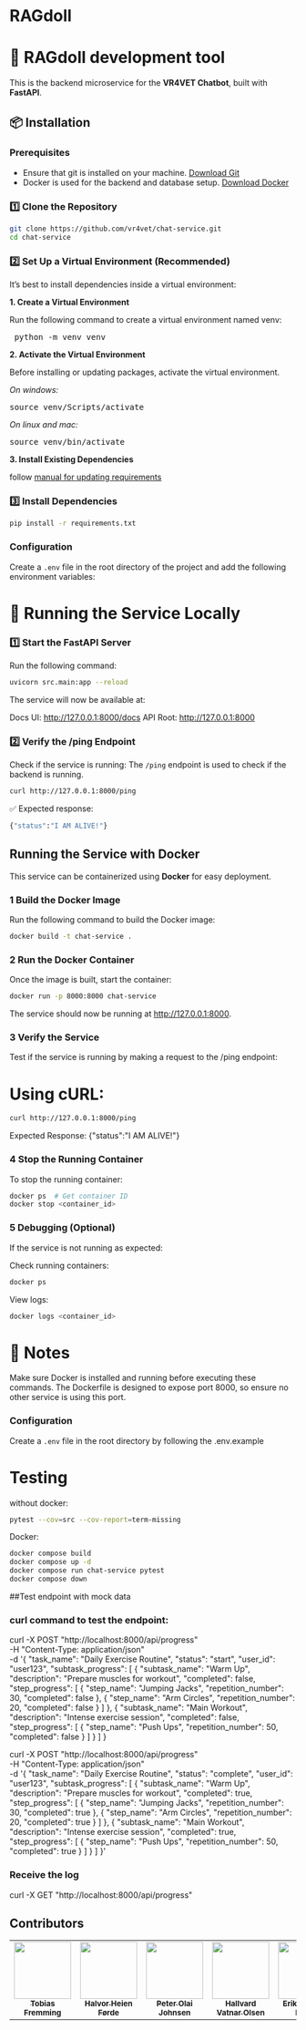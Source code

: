 # RAGdoll

# 🚀 RAGdoll development tool

This is the backend microservice for the **VR4VET Chatbot**, built with **FastAPI**.

## 📦 Installation
### Prerequisites
- Ensure that git is installed on your machine. [Download Git](https://git-scm.com/downloads)
- Docker is used for the backend and database setup. [Download Docker](https://www.docker.com/products/docker-desktop)

### **1️⃣ Clone the Repository**
```sh
git clone https://github.com/vr4vet/chat-service.git
cd chat-service
```

### **2️⃣ Set Up a Virtual Environment (Recommended)**
It’s best to install dependencies inside a virtual environment:

**1. Create a Virtual Environment**


Run the following command to create a virtual environment named venv:
<pre> python -m venv venv </pre>


**2. Activate the Virtual Environment**

Before installing or updating packages, activate the virtual environment.

*On windows:*
<pre>source venv/Scripts/activate</pre>

*On linux and mac:*
<pre>source venv/bin/activate</pre>



**3. Install Existing Dependencies**


follow [manual for updating requirements](docs/manuals/update_requirements.md)

### **3️⃣ Install Dependencies**
```sh
pip install -r requirements.txt
```

### Configuration
Create a `.env` file in the root directory of the project and add the following environment variables:
# 🚀 Running the Service Locally

### **1️⃣ Start the FastAPI Server**
Run the following command:

```sh
uvicorn src.main:app --reload
```
The service will now be available at:

Docs UI: http://127.0.0.1:8000/docs
API Root: http://127.0.0.1:8000

### **2️⃣ Verify the /ping Endpoint**
Check if the service is running:
The `/ping` endpoint is used to check if the backend is running.

```sh
curl http://127.0.0.1:8000/ping
```
✅ Expected response:
```sh
{"status":"I AM ALIVE!"}
```



##  Running the Service with Docker

This service can be containerized using **Docker** for easy deployment.

### 1️ Build the Docker Image
Run the following command to build the Docker image:

```sh
docker build -t chat-service .
```

### 2 Run the Docker Container
Once the image is built, start the container:

```sh
docker run -p 8000:8000 chat-service
```
The service should now be running at http://127.0.0.1:8000.

### 3 Verify the Service
Test if the service is running by making a request to the /ping endpoint:

# Using cURL:
```sh
curl http://127.0.0.1:8000/ping
```
Expected Response:
{"status":"I AM ALIVE!"}

### 4 Stop the Running Container
To stop the running container:
```sh
docker ps  # Get container ID
docker stop <container_id>
```

### 5 Debugging (Optional)
If the service is not running as expected:

Check running containers:
```sh
docker ps
```
View logs:
```sh
docker logs <container_id>
```
# 📌 Notes
Make sure Docker is installed and running before executing these commands.
The Dockerfile is designed to expose port 8000, so ensure no other service is using this port.
### Configuration

Create a `.env` file in the root directory by following the .env.example

# Testing
without docker:
```bash
pytest --cov=src --cov-report=term-missing
```
Docker:
```bash
docker compose build
docker compose up -d
docker compose run chat-service pytest
docker compose down
```
##Test endpoint with mock data
### curl command to test the endpoint:

curl -X POST "http://localhost:8000/api/progress" \
-H "Content-Type: application/json" \
-d '{
  "task_name": "Daily Exercise Routine",
  "status": "start",
  "user_id": "user123",
  "subtask_progress": [
    {
      "subtask_name": "Warm Up",
      "description": "Prepare muscles for workout",
      "completed": false,
      "step_progress": [
        {
          "step_name": "Jumping Jacks",
          "repetition_number": 30,
          "completed": false
        },
        {
          "step_name": "Arm Circles",
          "repetition_number": 20,
          "completed": false
        }
      ]
    },
    {
      "subtask_name": "Main Workout",
      "description": "Intense exercise session",
      "completed": false,
      "step_progress": [
        {
          "step_name": "Push Ups",
          "repetition_number": 50,
          "completed": false
        }
      ]
    }
  ]
}

curl -X POST "http://localhost:8000/api/progress" \
-H "Content-Type: application/json" \
-d '{
  "task_name": "Daily Exercise Routine",
  "status": "complete",
  "user_id": "user123",
  "subtask_progress": [
    {
      "subtask_name": "Warm Up",
      "description": "Prepare muscles for workout",
      "completed": true,
      "step_progress": [
        {
          "step_name": "Jumping Jacks",
          "repetition_number": 30,
          "completed": true
        },
        {
          "step_name": "Arm Circles",
          "repetition_number": 20,
          "completed": true
        }
      ]
    },
    {
      "subtask_name": "Main Workout",
      "description": "Intense exercise session",
      "completed": true,
      "step_progress": [
        {
          "step_name": "Push Ups",
          "repetition_number": 50,
          "completed": true
        }
      ]
    }
  ]
}'

### Receive the log
curl -X GET "http://localhost:8000/api/progress"



## Contributors

<table align="center">
  <tr>
    <td align="center">
      <a href="https://github.com/tobiasfremming">
          <img src="https://github.com/tobiasfremming.png?size=100" width="100px;"/><br />
          <sub><b>Tobias Fremming</b></sub>
      </a>
    </td>
    <td align="center">
      <a href="https://github.com/haluboi">
          <img src="https://github.com/haluboi.png?size=100" width="100px;"/><br />
          <sub><b>Halvor Heien Førde</b></sub>
      </a>
    </td>
    <td align="center">
      <a href="https://github.com/peter-olai">
          <img src="https://github.com/peter-olai.png?size=100" width="100px;"/><br />
          <sub><b>Peter Olai Johnsen</b></sub>
      </a>
    </td>
    <td align="center">
      <a href="https://github.com/hallvardvo">
          <img src="https://github.com/hallvardvo.png?size=100" width="100px;"/><br />
          <sub><b>Hallvard Vatnar Olsen</b></sub>
      </a>
    </td>
    <td align="center">
      <a href="https://github.com/erikleblanc">
          <img src="https://github.com/erikleblanc.png?size=100" width="100px;"/><br />
          <sub><b>Erik Le Blanc Pleym</b></sub>
      </a>
    </td>
    <td align="center">
      <a href="https://github.com/selinyo">
          <img src="https://github.com/selinyo.png?size=100" width="100px;"/><br />
          <sub><b>Selin Yuki Øzkan</b></sub>
      </a>
    </td>
    <td align="center">
      <a href="https://github.com/snobohle">
          <img src="https://github.com/snobohle.png?size=100" width="100px;"/><br />
          <sub><b>Erik Olsen Bøhle</b></sub>
      </a>
    </td>
  </tr>
</table>
